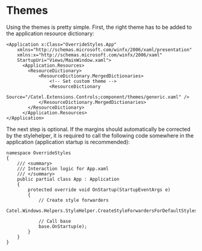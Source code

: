# Themes

Using the themes is pretty simple. First, the right theme has to be added to the application resource dictionary:

```
<Application x:Class="OverrideStyles.App"
    xmlns="http://schemas.microsoft.com/winfx/2006/xaml/presentation"
    xmlns:x="http://schemas.microsoft.com/winfx/2006/xaml"
    StartupUri="Views/MainWindow.xaml">
      <Application.Resources>
        <ResourceDictionary>
            <ResourceDictionary.MergedDictionaries>
                <!-- Set custom theme -->
                <ResourceDictionary 
                   Source="/Catel.Extensions.Controls;component/themes/generic.xaml" />
            </ResourceDictionary.MergedDictionaries>
        </ResourceDictionary>
      </Application.Resources>
</Application>
```

The next step is optional. If the margins should automatically be corrected by the stylehelper, it is required to call the following code somewhere in the application (application startup is recommended):

```
namespace OverrideStyles
{
    /// <summary>
    /// Interaction logic for App.xaml
    /// </summary>
    public partial class App : Application
    {
        protected override void OnStartup(StartupEventArgs e)
        {
            // Create style forwarders
            Catel.Windows.Helpers.StyleHelper.CreateStyleForwardersForDefaultStyles();
 
            // Call base
            base.OnStartup(e);
        }
    }
}
```

